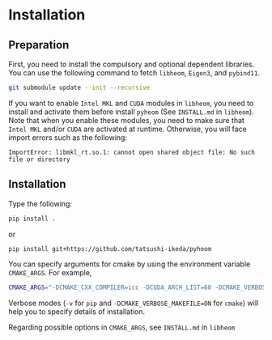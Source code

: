 # Installation

## Preparation

First, you need to install the compulsory and optional dependent libraries.
You can use the following command to fetch `libheom`, `Eigen3`, and `pybind11`.

```bash
git submodule update --init --recursive
```

If you want to enable `Intel MKL` and `CUDA` modules in `libheom`, you need to install and activate them before install `pyheom` (See `INSTALL.md` in `libheom`).
Note that when you enable these modules, you need to make sure that `Intel MKL` and/or `CUDA` are activated at runtime. 
Otherwise, you will face import errors such as the following:

```text
ImportError: libmkl_rt.so.1: cannot open shared object file: No such file or directory
```

## Installation

Type the following:

```bash
pip install .
```

or

```bash
pip install git+https://github.com/tatsushi-ikeda/pyheom
```

You can specify arguments for cmake by using the environment variable `CMAKE_ARGS`.
For example,

```bash
CMAKE_ARGS="-DCMAKE_CXX_COMPILER=icc -DCUDA_ARCH_LIST=60 -DCMAKE_VERBOSE_MAKEFILE=ON" pip install -e . -v
```

Verbose modes (`-v` for `pip` and `-DCMAKE_VERBOSE_MAKEFILE=ON` for `cmake`) will help you to specify details of installation.

Regarding possible options in `CMAKE_ARGS`, see `INSTALL.md` in `libheom`

